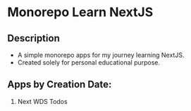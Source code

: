 # Monorepo Learn NextJS

## Description

- A simple monorepo apps for my journey learning NextJS.
- Created solely for personal educational purpose.

## Apps by Creation Date:

1. Next WDS Todos
